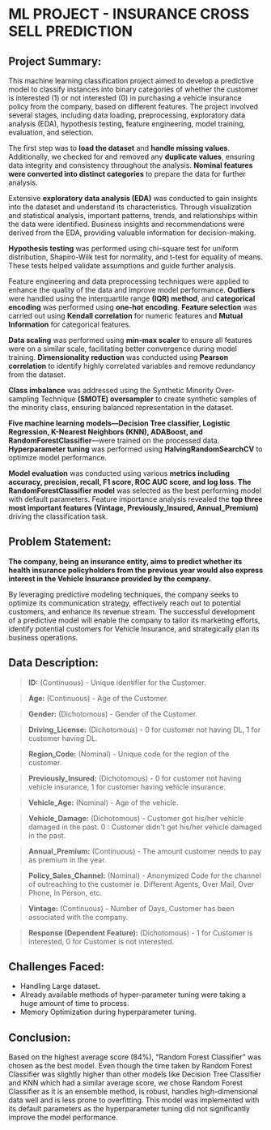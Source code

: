 # ML PROJECT - INSURANCE CROSS SELL PREDICTION

## Project Summary:

This machine learning classification project aimed to develop a predictive model to classify instances into binary categories of whether the customer is interested (1) or not interested (0) in purchasing a vehicle insurance policy from the company, based on different features. The project involved several stages, including data loading, preprocessing, exploratory data analysis (EDA), hypothesis testing, feature engineering, model training, evaluation, and selection.

The first step was to **load the dataset** and **handle missing values**. Additionally, we checked for and removed any **duplicate values**, ensuring data integrity and consistency throughout the analysis. **Nominal features were converted into distinct categories** to prepare the data for further analysis.

Extensive **exploratory data analysis (EDA)** was conducted to gain insights into the dataset and understand its characteristics. Through visualization and statistical analysis, important patterns, trends, and relationships within the data were identified. Business insights and recommendations were derived from the EDA, providing valuable information for decision-making.

**Hypothesis testing** was performed using chi-square test for uniform distribution, Shapiro-Wilk test for normality, and t-test for equality of means. These tests helped validate assumptions and guide further analysis.

Feature engineering and data preprocessing techniques were applied to enhance the quality of the data and improve model performance. **Outliers** were handled using the interquartile range **(IQR) method**, and **categorical encoding** was performed using **one-hot encoding**. **Feature selection** was carried out using **Kendall correlation** for numeric features and **Mutual Information** for categorical features.

**Data scaling** was performed using **min-max scaler** to ensure all features were on a similar scale, facilitating better convergence during model training. **Dimensionality reduction** was conducted using **Pearson correlation** to identify highly correlated variables and remove redundancy from the dataset.

**Class imbalance** was addressed using the Synthetic Minority Over-sampling Technique **(SMOTE) oversampler** to create synthetic samples of the minority class, ensuring balanced representation in the dataset.

**Five machine learning models—Decision Tree classifier, Logistic Regression, K-Nearest Neighbors (KNN), ADABoost, and RandomForestClassifier**—were trained on the processed data. **Hyperparameter tuning** was performed using **HalvingRandomSearchCV** to optimize model performance.

**Model evaluation** was conducted using various **metrics including accuracy, precision, recall, F1 score, ROC AUC score, and log loss**. **The RandomForestClassifier model** was selected as the best performing model with default parameters. Feature importance analysis revealed the **top three most important features (Vintage, Previously_Insured, Annual_Premium)** driving the classification task.

## Problem Statement:

**The company, being an insurance entity, aims to predict whether its health insurance policyholders from the previous year would also express interest in the Vehicle Insurance provided by the company.**  

By leveraging predictive modeling techniques, the company seeks to optimize its communication strategy, effectively reach out to potential customers, and enhance its revenue stream. The successful development of a predictive model will enable the company to tailor its marketing efforts, identify potential customers for Vehicle Insurance, and strategically plan its business operations.

## Data Description:

> **ID:** (Continuous) - Unique identifier for the Customer.

> **Age:** (Continuous) - Age of the Customer.

> **Gender:** (Dichotomous) - Gender of the Customer.

>  **Driving_License:** (Dichotomous) - 0 for customer not having DL, 1 for customer having DL.

> **Region_Code:** (Nominal) - Unique code for the region of the customer.

> **Previously_Insured:** (Dichotomous) - 0 for customer not having vehicle insurance, 1 for customer having vehicle insurance.

> **Vehicle_Age:** (Nominal) - Age of the vehicle.

> **Vehicle_Damage:** (Dichotomous) - Customer got his/her vehicle damaged in the past. 0 : Customer didn't get his/her vehicle damaged in the past.

> **Annual_Premium:** (Continuous) - The amount customer needs to pay as premium in the year.

> **Policy_Sales_Channel:** (Nominal) - Anonymized Code for the channel of outreaching to the customer ie. Different Agents, Over Mail, Over Phone, In Person, etc.

> **Vintage:** (Continuous) - Number of Days, Customer has been associated with the company.

> **Response (Dependent Feature):** (Dichotomous) - 1 for Customer is interested, 0 for Customer is not interested.

## Challenges Faced:

* Handling Large dataset.
* Already available methods of hyper-parameter tuning were taking a huge amount of time to process.
* Memory Optimization during hyperparameter tuning.

## Conclusion:

Based on the highest average score (84%), "Random Forest Classifier" was chosen as the best model. Even though the time taken by Random Forest Classifier was slightly higher than other models like Decision Tree Classifier and KNN which had a similar average score, we chose Random Forest Classifier as it is an ensemble method, is robust, handles high-dimensional data well and is less prone to overfitting. This model was implemented with its default parameters as the hyperparameter tuning did not significantly improve the model performance. 

